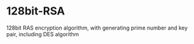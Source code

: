 # 128bit-RSA
128bit RAS encryption algorithm, with generating prime number and key pair, including DES algorithm

